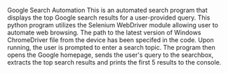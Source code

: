 Google Search Automation
This is an automated search program that displays the top Google search results for a user-provided query. This python program utilizes the Selenium WebDriver module allowing user to automate web browsing. The path to the latest version of Windows ChromeDriver file from the device has been specifed in the code. Upon running, the user is prompted to enter a search topic. The program then opens the Google homepage, sends the user's query to the searchbox, extracts the top search results and prints the first 5 results to the console.  

